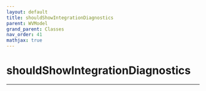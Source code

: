 ```yaml
---
layout: default
title: shouldShowIntegrationDiagnostics
parent: WVModel
grand_parent: Classes
nav_order: 41
mathjax: true
---
```


#  shouldShowIntegrationDiagnostics




---

